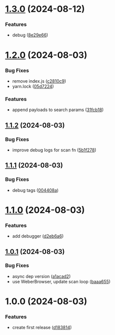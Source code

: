 # [1.3.0](https://github.com/hive-o/xss/compare/xss-v1.2.0...xss-v1.3.0) (2024-08-12)


### Features

* debug ([8e29e66](https://github.com/hive-o/xss/commit/8e29e6648262ccf571d46ff031b80b6b4ee7e710))

# [1.2.0](https://github.com/hive-o/xss/compare/xss-v1.1.2...xss-v1.2.0) (2024-08-03)


### Bug Fixes

* remove index.js ([c2810c9](https://github.com/hive-o/xss/commit/c2810c95cf2abdeb72e14b7a37f22866e7db85fd))
* yarn.lock ([05d7224](https://github.com/hive-o/xss/commit/05d722429473d75e2d0a025d6659ce0b90eca455))


### Features

* append payloads to search params ([31fcb18](https://github.com/hive-o/xss/commit/31fcb18e883347b49b5276426ebe294577b0b617))

## [1.1.2](https://github.com/hive-o/xss/compare/xss-v1.1.1...xss-v1.1.2) (2024-08-03)


### Bug Fixes

* improve debug logs for scan fn ([5b1f278](https://github.com/hive-o/xss/commit/5b1f2788e54e2d666ad9b27bef0e2bb026ed49e5))

## [1.1.1](https://github.com/hive-o/xss/compare/xss-v1.1.0...xss-v1.1.1) (2024-08-03)


### Bug Fixes

* debug tags ([004408a](https://github.com/hive-o/xss/commit/004408a4afdf4a89857056417277a761ec8de25f))

# [1.1.0](https://github.com/hive-o/xss/compare/xss-v1.0.1...xss-v1.1.0) (2024-08-03)


### Features

* add debugger ([d2eb6a6](https://github.com/hive-o/xss/commit/d2eb6a6810df86960959bdfdeda270098038f043))

## [1.0.1](https://github.com/hive-o/xss/compare/xss-v1.0.0...xss-v1.0.1) (2024-08-03)


### Bug Fixes

* async dep version ([a1acad2](https://github.com/hive-o/xss/commit/a1acad2e8fdd822c39ec8849229c0e10ffb9af58))
* use WeberBrowser, update scan loop ([baaa655](https://github.com/hive-o/xss/commit/baaa65566d11614931faf3efcf1c2ee48020b968))

# 1.0.0 (2024-08-03)


### Features

* create first release ([d183814](https://github.com/hive-o/xss/commit/d183814fffc6e37a3f8a78acae6b97d7d7c15d18))
